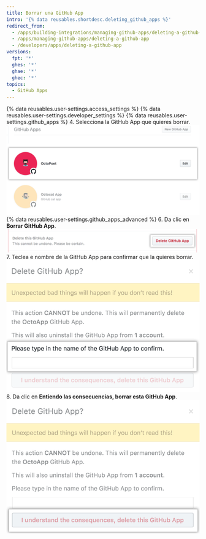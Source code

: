 ```yaml
---
title: Borrar una GitHub App
intro: '{% data reusables.shortdesc.deleting_github_apps %}'
redirect_from:
  - /apps/building-integrations/managing-github-apps/deleting-a-github-app/
  - /apps/managing-github-apps/deleting-a-github-app
  - /developers/apps/deleting-a-github-app
versions:
  fpt: '*'
  ghes: '*'
  ghae: '*'
  ghec: '*'
topics:
  - GitHub Apps
---
```


{% data reusables.user-settings.access_settings %}
{% data reusables.user-settings.developer_settings %}
{% data reusables.user-settings.github_apps %}
4. Selecciona la GitHub App que quieres borrar. ![Seleccion de apps](/assets/images/github-apps/github_apps_select-app.png)
{% data reusables.user-settings.github_apps_advanced %}
6. Da clic en **Borrar GitHub App**. ![Botón para borrar una GitHub App](/assets/images/github-apps/github_apps_delete.png)
7. Teclea e nombre de la GitHub App para confirmar que la quieres borrar. ![Campo para confirmar el nombre de la GitHub App que quieres borrar](/assets/images/github-apps/github_apps_delete_integration_name.png)
8. Da clic en **Entiendo las consecuencias, borrar esta GitHub App**. ![Botón para confirmar el borrado de tu GitHub App](/assets/images/github-apps/github_apps_confirm_deletion.png)
